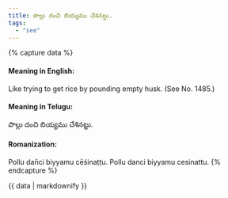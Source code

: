 ```yaml
---
title: పొల్లు దంచి బియ్యము చేశినట్టు.
tags:
  - "see"
---
```


{% capture data %}
#### Meaning in English:
Like trying to get rice by pounding empty husk.
(See No. 1485.)

#### Meaning in Telugu:
పొల్లు దంచి బియ్యము చేశినట్టు.

#### Romanization:
Pollu dan̄ci biyyamu cēśinaṭṭu.
Pollu danci biyyamu cesinattu.
{% endcapture %}

{{ data | markdownify }}

